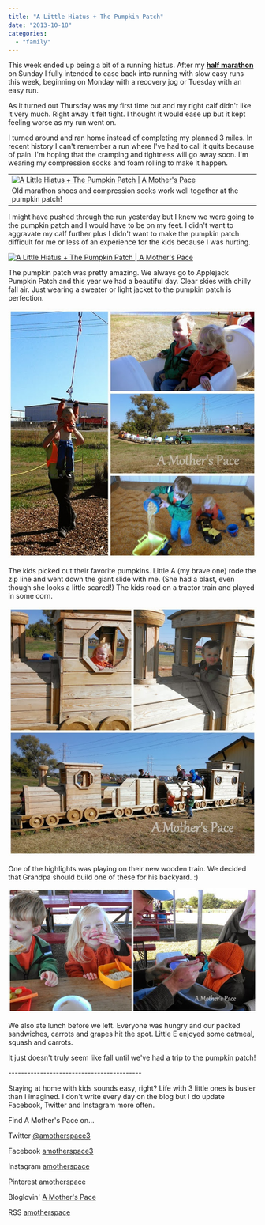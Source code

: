 ```yaml
---
title: "A Little Hiatus + The Pumpkin Patch"
date: "2013-10-18"
categories: 
  - "family"
---
```


This week ended up being a bit of a running hiatus. After my **[half marathon](http://amotherspace.blogspot.com/2013/10/prairie-fire-half-marathon-race-recap.html#.UmBTtlBQEYk)** on Sunday I fully intended to ease back into running with slow easy runs this week, beginning on Monday with a recovery jog or Tuesday with an easy run.   
  
As it turned out Thursday was my first time out and my right calf didn't like it very much. Right away it felt tight. I thought it would ease up but it kept feeling worse as my run went on.   
  
I turned around and ran home instead of completing my planned 3 miles. In recent history I can't remember a run where I've had to call it quits because of pain. I'm hoping that the cramping and tightness will go away soon. I'm wearing my compression socks and foam rolling to make it happen.  
  
  

<table align="center" cellpadding="0" cellspacing="0"><tbody><tr><td><a href="http://amotherspace.net/wp-content/uploads/2013/10/Compression+socks+and+old+running+shoes+are+a+perfect+match+with+the+pumpkin+patch.+%23motherrunner+%23sweatpink+%23saucony+%23ride3+%23ilovefall1.jpg" imageanchor="1"><img alt="A Little Hiatus + The Pumpkin Patch | A Mother's Pace" border="0" height="640" src="images/Compression+socks+and+old+running+shoes+are+a+perfect+match+with+the+pumpkin+patch.+%23motherrunner+%23sweatpink+%23saucony+%23ride3+%23ilovefall.jpg" title="A Little Hiatus + The Pumpkin Patch | A Mother's Pace" width="640"></a></td></tr><tr><td><span>Old marathon shoes and compression socks work well together at the pumpkin patch!</span></td></tr></tbody></table>

  
I might have pushed through the run yesterday but I knew we were going to the pumpkin patch and I would have to be on my feet. I didn't want to aggravate my calf further plus I didn't want to make the pumpkin patch difficult for me or less of an experience for the kids because I was hurting.  
  
  

[![A Little Hiatus + The Pumpkin Patch | A Mother's Pace](images/It%2527s+%2523pumpkin+patch+day%2521.jpg "A Little Hiatus + The Pumpkin Patch | A Mother's Pace")](http://amotherspace.net/wp-content/uploads/2013/10/It%2527s+%2523pumpkin+patch+day%25211.jpg)

  
The pumpkin patch was pretty amazing. We always go to Applejack Pumpkin Patch and this year we had a beautiful day. Clear skies with chilly fall air. Just wearing a sweater or light jacket to the pumpkin patch is perfection.   
  
  

[![A Little Hiatus + The Pumpkin Patch | A Mother's Pace](images/PPExtras.jpg "A Little Hiatus + The Pumpkin Patch | A Mother's Pace")](http://amotherspace.net/wp-content/uploads/2013/10/PPExtras1.jpg)

  
The kids picked out their favorite pumpkins. Little A (my brave one) rode the zip line and went down the giant slide with me. (She had a blast, even though she looks a little scared!) The kids road on a tractor train and played in some corn.  
  
  

[![A Little Hiatus + The Pumpkin Patch | A Mother's Pace](images/PPTrain.jpg "A Little Hiatus + The Pumpkin Patch | A Mother's Pace")](http://amotherspace.net/wp-content/uploads/2013/10/PPTrain1.jpg)

  
One of the highlights was playing on their new wooden train. We decided that Grandpa should build one of these for his backyard. :)  
  
  

[![](images/PPLunch.jpg)](http://amotherspace.net/wp-content/uploads/2013/10/PPLunch1.jpg)

  
We also ate lunch before we left. Everyone was hungry and our packed sandwiches, carrots and grapes hit the spot. Little E enjoyed some oatmeal, squash and carrots.  
  
It just doesn't truly seem like fall until we've had a trip to the pumpkin patch!  
  
  
  
  

\------------------------------------------

  

Staying at home with kids sounds easy, right? Life with 3 little ones is busier than I imagined. I don't write every day on the blog but I do update Facebook, Twitter and Instagram more often.   
  
Find A Mother's Pace on...  
  
Twitter [@amotherspace3](https://twitter.com/amotherspace3)  
  
Facebook [amotherspace3](http://facebook.com/amotherspace3)  
  
Instagram [amotherspace](http://instagram.com/amotherspace)  
  
Pinterest [amotherspace](http://pinterest.com/amotherspace/)  
  
Bloglovin' [A Mother's Pace](http://www.bloglovin.com/en/blog/6680087)  
  
RSS [amotherspace](http://feeds.feedburner.com/amotherspace)
